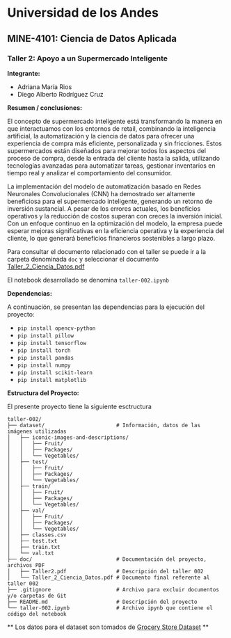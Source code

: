 # Universidad de los Andes
## MINE-4101: Ciencia de Datos Aplicada
### Taller 2: Apoyo a un Supermercado Inteligente
  
**Integrante:** 
- Adriana María Rios 
- Diego Alberto Rodríguez Cruz

**Resumen / conclusiones:**  

El concepto de supermercado inteligente está transformando la manera en que interactuamos con los entornos de retail, combinando la inteligencia artificial, la automatización y la ciencia de datos para ofrecer una experiencia de compra más eficiente, personalizada y sin fricciones. Estos supermercados están diseñados para mejorar todos los aspectos del proceso de compra, desde la entrada del cliente hasta la salida, utilizando tecnologías avanzadas para automatizar tareas, gestionar inventarios en tiempo real y analizar el comportamiento del consumidor.

La implementación del modelo de automatización basado en Redes Neuronales Convolucionales (CNN) ha demostrado ser altamente beneficiosa para el supermercado inteligente, generando un retorno de inversión sustancial. A pesar de los errores actuales, los beneficios operativos y la reducción de costos superan con creces la inversión inicial. Con un enfoque continuo en la optimización del modelo, la empresa puede esperar mejoras significativas en la eficiencia operativa y la experiencia del cliente, lo que generará beneficios financieros sostenibles a largo plazo.

Para consultar el documento relacionado con el taller se puede ir a la carpeta denominada `doc` y seleccionar el documento [Taller_2_Ciencia_Datos.pdf](https://github.com/diegoa-rodriguezc/ciencia-datos/blob/main/taller-002/doc/Taller_2_Ciencia_Datos.pdf)

El notebook desarrollado se denomina `taller-002.ipynb`

**Dependencias:**  

A continuación, se presentan las dependencias para la ejecución del proyecto:

- `pip install opencv-python`
- `pip install pillow`
- `pip install tensorflow`
- `pip install torch`
- `pip install pandas`
- `pip install numpy`
- `pip install scikit-learn`
- `pip install matplotlib`

**Estructura del Proyecto:**  

El presente proyecto tiene la siguiente esctructura

```plaintext
taller-002/
├── dataset/                       # Información, datos de las imágenes utilizadas
│   ├── iconic-images-and-descriptions/
│   │   ├── Fruit/
│   │   ├── Packages/
│   │   └── Vegetables/
│   ├── test/
│   │   ├── Fruit/
│   │   ├── Packages/
│   │   └── Vegetables/
│   ├── train/
│   │   ├── Fruit/
│   │   ├── Packages/
│   │   └── Vegetables/
│   ├── val/
│   │   ├── Fruit/
│   │   ├── Packages/
│   │   └── Vegetables/
│   ├── classes.csv
│   ├── test.txt
│   ├── train.txt
│   └── val.txt
├── doc/                           # Documentación del proyecto, archivos PDF
│   ├── Taller2.pdf                # Descripción del taller 002
│   └── Taller_2_Ciencia_Datos.pdf # Documento final referente al taller 002
├── .gitignore                     # Archivo para excluir documentos y/o carpetas de Git
├── README.md                      # Descripción del proyecto
└── taller-002.ipynb               # Archivo ipynb que contiene el código del notebook
```

** Los datos para el dataset son tomados de [Grocery Store Dataset](https://github.com/marcusklasson/GroceryStoreDataset) **

